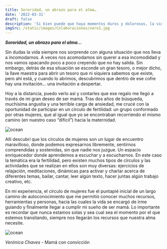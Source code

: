 ```yaml
---
title: Sororidad, un abrazo para el alma…
date: '2022-03-31'
draft: false
description: 'Si bien puede que haya momentos duros y dolorosos, la vida siempre nos envía ayuda, nos coloca a personas en el camino y nos alienta a continuar... Vero nos cuenta de qué manera sobrellevó su dolor de no conseguir ser madre durante 2 largos años'
imgSrc: /static/images/Colaboraciones/vero1.jpg
---
```






***Sororidad, un abrazo para el alma…***

Sin dudas la vida siempre nos sorprende con alguna situación que nos lleva a incomodarnos. A veces nos acomodamos sin querer a esa incomodidad y nos vamos opacando poco a poco creyendo que no hay salida. Sin embargo, detrás de esa situación se esconde un gran tesoro, o mejor dicho, la llave maestra para abrir un tesoro que ni siquiera sabemos que existe, pero ahí está, y cuando lo abrimos, descubrimos que dentro de ese cofre hay una invitación… una invitación a despertar. 


Hoy a la distancia, puedo verlo así y contarles que ese regalo me llegó a través de mi gran deseo de ser mamá. Tras dos años de búsqueda, muchísima angustia y una terrible carga de ansiedad, me crucé con la oportunidad de participar en un círculo de fertilidad: un grupo conformado por otras mujeres, que al igual que yo se encontraban recorriendo el mismo camino (en nuestro caso “difícil”) hacia la maternidad.  


<Image alt="ocean" src="/static/images/Colaboraciones/vero2.jpg" width={330} height={400} />


Allí descubrí que los círculos de mujeres son un lugar de encuentro maravilloso, donde podemos expresarnos libremente, sentirnos comprendidas y sostenidas, sin que nadie nos juzgue. Un espacio enriquecedor donde aprendemos a escuchar y a escucharnos. En este caso la temática era la fertilidad, pero existen muchos tipos de círculos y las actividades que se realizan en ellos son muy diversas: ejercicios de relajación, meditaciones, dinámicas para activar y charlar acerca de diferentes temas, bailar, cantar, leer algún texto, hacer juntas algún trabajo creativo, etc.


En mi experiencia, el círculo de mujeres fue el puntapié inicial de un largo camino de autoconocimiento que me permitió conocer muchos recursos, herramientas y personas, hacia las cuales la vida se encargó de irme guiando y finalmente llegar a cumplir mi sueño de ser mamá. Lo importante es recordar que nunca estamos solas y sea cual sea el momento por el que estemos transitando, siempre nos llegarán los recursos que nuestra alma necesite. 


<Image alt="ocean" src="/static/images/Colaboraciones/vero3.jpg" width={320} height={450} />

*Verónica Chaves* - Mamá con convicción